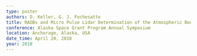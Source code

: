 ```yaml
---
type: poster
authors: D. Keller, G. J. Fochesatto
title: RAOBs and Micro Pulse Lidar Determination of the Atmospheric Boundary Layer
conference: Alaska Space Grant Program Annual Symposium
location: Anchorage, Alaska, USA
date_time: April 20, 2018
year: 2018
---
```

